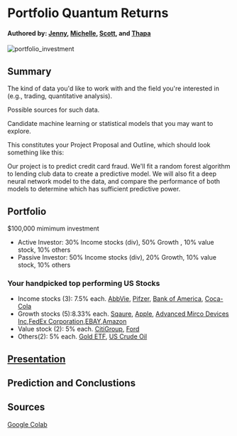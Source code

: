 # Portfolio Quantum Returns
#### Authored by: [Jenny](https://github.com/jennyntd), [Michelle](https://github.com/MishQ666), [Scott](https://github.com/Bomegolf), and [Thapa](https://github.com/TribThapa)

![portfolio_investment](https://user-images.githubusercontent.com/83448532/130601866-a740c481-b1f1-49bf-a408-2f7fa13b1e81.jpg)

## Summary 

The kind of data you'd like to work with and the field you're interested in (e.g., trading, quantitative analysis).


Possible sources for such data.


Candidate machine learning or statistical models that you may want to explore.



This constitutes your Project Proposal and Outline, which should look something like this:

Our project is to predict credit card fraud. We'll fit a random forest algorithm to lending club data to create a predictive model. We will also fit a deep neural network model to the data, and compare the performance of both models to determine which has sufficient predictive power.


## Portfolio 
$100,000 mimimum investment 
- Active Investor: 30% Income stocks (div), 50% Growth , 10% value stock, 10% others
- Passive Investor: 50% Income stocks (div), 20% Growth, 10% value stock, 10% others

### Your handpicked top performing US Stocks 
- Income stocks (3): 7.5% each.  [AbbVie](https://finance.yahoo.com/quote/ABBV/), [Pifzer](https://finance.yahoo.com/quote/PFE/), [Bank of America](https://finance.yahoo.com/quote/BAC/), [Coca-Cola](https://finance.yahoo.com/quote/KO/)  
- Growth stocks (5):8.33% each.  [Sqaure](https://finance.yahoo.com/quote/SQ/), [Apple](https://finance.yahoo.com/quote/AAPL/), [Advanced Mirco Devices Inc](https://finance.yahoo.com/quote/AMD/),[FedEx Corporation](https://finance.yahoo.com/quote/FDX/),[EBAY](https://finance.yahoo.com/quote/EBAY/),[Amazon](https://finance.yahoo.com/quote/EBAY/)
- Value stock (2): 5% each. [CitiGroup](https://finance.yahoo.com/quote/C/), [Ford](https://finance.yahoo.com/quote/F/)
- Others(2): 5% each. [Gold ETF](https://au.finance.yahoo.com/quote/GOLD.AX/), [US Crude Oil](https://finance.yahoo.com/quote/CL=F/) 


## [Presentation](https://github.com/MishQ666/Project_2/tree/main/Presentation)


## Prediction and Conclustions


## Sources
[Google Colab](https://drive.google.com/drive/folders/1abuvNk-AlsIswHqVwza9GbKKlGb1UYDL)










